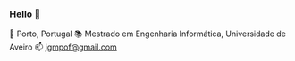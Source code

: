 ### Hello 👋

   📍 Porto, Portugal
  📚 Mestrado em Engenharia Informática, Universidade de Aveiro
  📫 jgmpof@gmail.com


